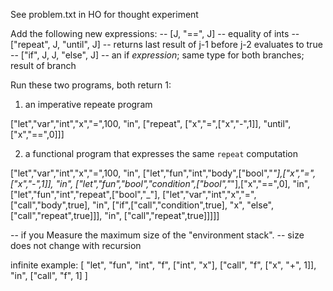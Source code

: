 
See problem.txt in HO for thought experiment

Add the following new expressions: 
-- [J, "==", J]              -- equality of ints 
-- ["repeat", J, "until", J] -- returns last result of j-1 before j-2 evaluates to true 
-- ["if", J, J, "else", J]   -- an if _expression_; same type for both branches; result of branch

Run these two programs, both return 1:

1. an imperative repeate program

["let","var","int","x","=",100,
  "in",
  ["repeat",
    ["x","=",["x","-",1]],
   "until",
    ["x","==",0]]]

2. a functional program that expresses the same `repeat` computation 

["let","var","int","x","=",100,
  "in",
  ["let","fun","int","body",["bool","_"],["x","=",["x","-",1]],
   "in",
   ["let","fun","bool","condition",["bool","_"],["x","==",0],
    "in",
    ["let","fun","int","repeat",["bool","_"],
            ["let","var","int","x","=",["call","body",true],
	      "in",
	      ["if",["call","condition",true],
	           "x",
		"else",
		["call","repeat",true]]],
      "in",
      ["call","repeat",true]]]]]



-- if you Measure the maximum size of the "environment stack". -- size does not change with recursion

infinite example:
	[
		"let", "fun", "int", "f", ["int", "x"], ["call", "f", ["x", "+", 1]], "in", ["call", "f", 1]
	]




